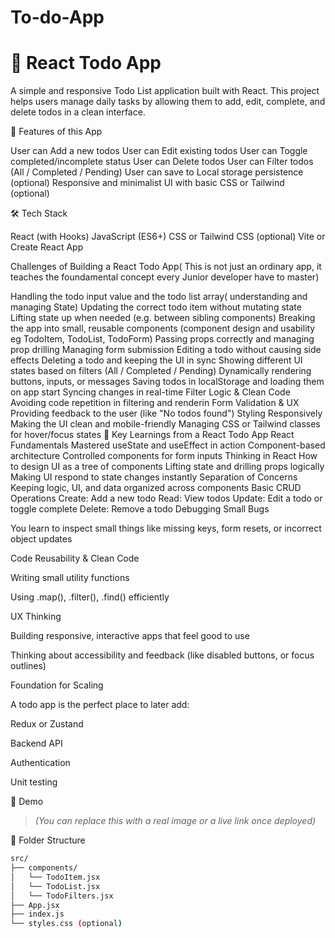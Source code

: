 # To-do-App

# 📝 React Todo App

A simple and responsive Todo List application built with React. This project helps users manage daily tasks by allowing them to add, edit, complete, and delete todos in a clean interface.


🚀 Features of this App

 User can Add a new todos
 User can Edit existing todos
 User can Toggle completed/incomplete status
 User can Delete todos
 User can Filter todos (All / Completed / Pending)
 User can save to Local storage persistence (optional)
 Responsive and minimalist UI with basic CSS or Tailwind (optional)

 🛠️ Tech Stack

React (with Hooks)
JavaScript (ES6+)
CSS or Tailwind CSS (optional)
Vite or Create React App

Challenges of Building a React Todo App( This is not just an ordinary app, it teaches the foundamental  concept every Junior developer have to master)
 
Handling the todo input value and the todo list array( understanding and managing State)
Updating the correct todo item without mutating state
Lifting state up when needed (e.g. between sibling components)
Breaking the app into small, reusable components (component design and usability eg TodoItem, TodoList, TodoForm)
Passing props correctly and managing prop drilling
Managing form submission
Editing a todo without causing side effects
Deleting a todo and keeping the UI in sync
Showing different UI states based on filters (All / Completed / Pending)
Dynamically rendering buttons, inputs, or messages
Saving todos in localStorage and loading them on app start
Syncing changes in real-time
Filter Logic & Clean Code
Avoiding code repetition in filtering and renderin
Form Validation & UX
Providing feedback to the user (like "No todos found")
Styling Responsively
Making the UI clean and mobile-friendly
Managing CSS or Tailwind classes for hover/focus states
🌱 Key Learnings from a React Todo App
React Fundamentals Mastered
useState and useEffect in action
Component-based architecture
Controlled components for form inputs
Thinking in React
How to design UI as a tree of components
Lifting state and drilling props logically
Making UI respond to state changes instantly
Separation of Concerns
Keeping logic, UI, and data organized across components
Basic CRUD Operations
Create: Add a new todo
Read: View todos
Update: Edit a todo or toggle complete
Delete: Remove a todo
Debugging Small Bugs

You learn to inspect small things like missing keys, form resets, or incorrect object updates

Code Reusability & Clean Code

Writing small utility functions

Using .map(), .filter(), .find() efficiently

UX Thinking

Building responsive, interactive apps that feel good to use

Thinking about accessibility and feedback (like disabled buttons, or focus outlines)

Foundation for Scaling

A todo app is the perfect place to later add:

Redux or Zustand

Backend API

Authentication

Unit testing

📸 Demo
  
> *(You can replace this with a real image or a live link once deployed)*

 📁 Folder Structure

```bash
src/
├── components/
│   └── TodoItem.jsx
│   └── TodoList.jsx
│   └── TodoFilters.jsx
├── App.jsx
├── index.js
└── styles.css (optional)

